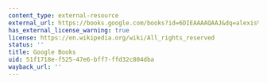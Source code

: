 ```yaml
---
content_type: external-resource
external_url: https://books.google.com/books?id=6DIEAAAAQAAJ&dq=alexis%20soyer%20charitable%20cookery&pg=PP7#v=onepage&q&f=false
has_external_license_warning: true
license: https://en.wikipedia.org/wiki/All_rights_reserved
status: ''
title: Google Books
uid: 51f1718e-f525-47e6-bff7-ffd32c804dba
wayback_url: ''
---
```

